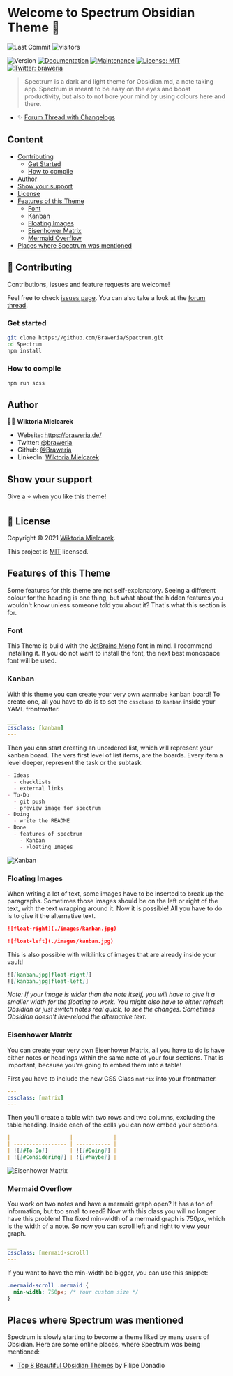# Welcome to Spectrum Obsidian Theme 👋
![Last Commit](https://img.shields.io/github/last-commit/braweria/Spectrum?style=for-the-badge) ![visitors](https://visitor-badge.laobi.icu/badge?page_id=braweria.Spectrum)  

![Version](https://img.shields.io/badge/version-0.17.0-blue?style=for-the-badge)
[![Documentation](https://img.shields.io/badge/documentation-yes-brightgreen?style=for-the-badge)](https://github.com/Braweria/Spectrum#readme)
[![Maintenance](https://img.shields.io/badge/Maintained%3F-yes-green?style=for-the-badge)](https://github.com/Braweria/Spectrum/graphs/commit-activity)
[![License: MIT](https://img.shields.io/github/license/Braweria/Spectrum?style=for-the-badge)](https://github.com/Braweria/Spectrum/blob/master/LICENSE)
[![Twitter: braweria](https://img.shields.io/twitter/follow/braweria.svg?style=social)](https://twitter.com/braweria)

> Spectrum is a dark and light theme for Obsidian.md, a note taking app. Spectrum is meant to be easy on the eyes and boost productivity, but also to not bore your mind by using colours here and there.

- ✨ [Forum Thread with Changelogs](https://forum.obsidian.md/t/12688)

## Content

- [Contributing](#-Contributing)
  - [Get Started](#Get-Started)
  - [How to compile](#How-to-compile)
- [Author](#Author)
- [Show your support](#Show-your-support)
- [License](#-License)
- [Features of this Theme](#Features-of-this-Theme)
  - [Font](#Font)
  - [Kanban](#Kanban)
  - [Floating Images](#Floating-Images)
  - [Eisenhower Matrix](#Eisenhower-Matrix)
  - [Mermaid Overflow](#Mermaid-Overflow)
- [Places where Spectrum was mentioned](#Places-where-Spectrum-was-mentioned)

## 🤝 Contributing

Contributions, issues and feature requests are welcome!

Feel free to check [issues page](https://github.com/Braweria/Spectrum/issues). You can also take a look at the [forum thread](https://forum.obsidian.md/t/12688).

### Get started 

```sh
git clone https://github.com/Braweria/Spectrum.git
cd Spectrum
npm install
```

### How to compile

```sh
npm run scss
```

## Author

👩‍💻 **Wiktoria Mielcarek**

* Website: https://braweria.de/
* Twitter: [@braweria](https://twitter.com/braweria)
* Github: [@Braweria](https://github.com/Braweria)
* LinkedIn: [Wiktoria Mielcarek](https://linkedin.com/in/wiktoria-mielcarek)


## Show your support

Give a ⭐️ when you like this theme!


## 📝 License

Copyright © 2021 [Wiktoria Mielcarek](https://github.com/Braweria).

This project is [MIT](https://github.com/Braweria/Spectrum/blob/master/LICENSE) licensed.

## Features of this Theme

Some features for this theme are not self-explanatory. Seeing a different colour for the heading is one thing, but what about the hidden features you wouldn't know unless someone told you about it? That's what this section is for.

### Font

This Theme is build with the [JetBrains Mono](https://www.jetbrains.com/lp/mono/) font in mind. I recommend installing it. If you do not want to install the font, the next best monospace font will be used.


### Kanban

With this theme you can create your very own wannabe kanban board! To create one, all you have to do is to set the `cssclass` to `kanban` inside your YAML frontmatter.

```yaml
___
cssclass: [kanban]
---
```

Then you can start creating an unordered list, which will represent your kanban board. The vers first level of list items, are the boards. Every item a level deeper, represent the task or the subtask.

```md
- Ideas
  - checklists
  - external links
- To-Do
  - git push
  - preview image for spectrum
- Doing
  - write the README
- Done
  - features of spectrum
    - Kanban
    - Floating Images
```

![Kanban](./images/kanban.jpg)

### Floating Images

When writing a lot of text, some images have to be inserted to break up the paragraphs. Sometimes those images should be on the left or right of the text, with the text wrapping around it. Now it is possible! All you have to do is to give it the alternative text.

```md
![float-right](./images/kanban.jpg)
```
```md
![float-left](./images/kanban.jpg)
```

This is also possible with wikilinks of images that are already inside your vault!

```md
![[kanban.jpg|float-right]]
![[kanban.jpg|float-left]]
```

*Note: If your image is wider than the note itself, you will have to give it a smaller width for the floating to work. You might also have to either refresh Obsidian or just switch notes real quick, to see the changes. Sometimes Obsidian doesn't live-reload the alternative text.*

### Eisenhower Matrix

You can create your very own Eisenhower Matrix, all you have to do is have either notes or headings within the same note of your four sections. That is important, because you're going to embed them into a table!

First you have to include the new CSS Class `matrix` into your frontmatter.

```yaml
---
cssclass: [matrix]
---
```

Then you'll create a table with two rows and two columns, excluding the table heading. Inside each of the cells you can now embed your sections.

```md
|                   |             |
| ----------------- | ----------- |
| ![[#To-Do]]       | ![[#Doing]] |
| ![[#Considering]] | ![[#Maybe]] |
```

![Eisenhower Matrix](./images/eisenhower.png)

### Mermaid Overflow

You work on two notes and have a mermaid graph open? It has a ton of information, but too small to read? Now with this class you will no longer have this problem! The fixed min-width of a mermaid graph is 750px, which is the width of a note. So now you can scroll left and right to view your graph.

```yaml
___
cssclass: [mermaid-scroll]
---
```

If you want to have the min-width be bigger, you can use this snippet:

```css
.mermaid-scroll .mermaid {
  min-width: 750px; /* Your custom size */ 
}
```

## Places where Spectrum was mentioned

Spectrum is slowly starting to become a theme liked by many users of Obsidian. Here are some online places, where Spectrum was being mentioned:

- [Top 8 Beautiful Obsidian Themes](https://www.youtube.com/watch?v=JgtyQeWkXxE) by Filipe Donadio
